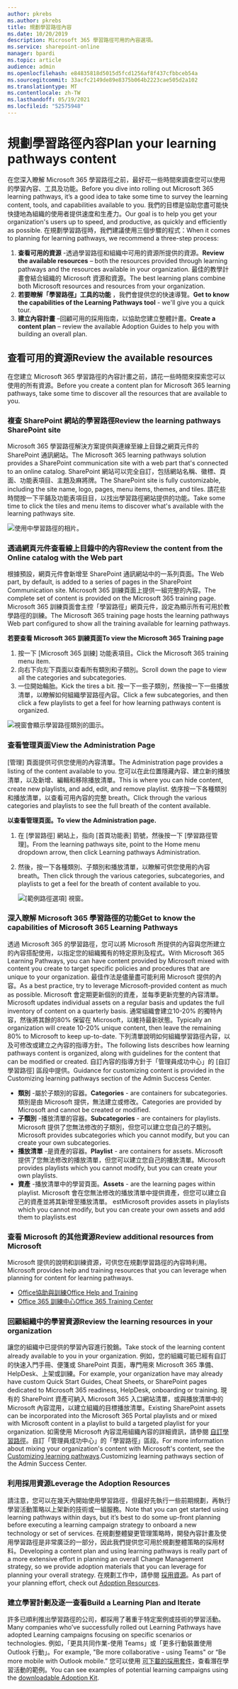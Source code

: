 ```yaml
---
author: pkrebs
ms.author: pkrebs
title: 規劃學習路徑內容
ms.date: 10/20/2019
description: Microsoft 365 學習路徑可用的內容選項。
ms.service: sharepoint-online
manager: bpardi
ms.topic: article
audience: admin
ms.openlocfilehash: e84835818d5015d5fcd1256af8f437cfbbceb54a
ms.sourcegitcommit: 33acfc2149de89e8375b064b2223cae505d2a102
ms.translationtype: MT
ms.contentlocale: zh-TW
ms.lasthandoff: 05/19/2021
ms.locfileid: "52575948"
---
```

# <a name="plan-your-learning-pathways-content"></a><span data-ttu-id="7834f-103">規劃學習路徑內容</span><span class="sxs-lookup"><span data-stu-id="7834f-103">Plan your learning pathways content</span></span>
<span data-ttu-id="7834f-104">在您深入瞭解 Microsoft 365 學習路徑之前，最好花一些時間來調查您可以使用的學習內容、工具及功能。</span><span class="sxs-lookup"><span data-stu-id="7834f-104">Before you dive into rolling out Microsoft 365 learning pathways, it’s a good idea to take some time to survey the learning content, tools, and capabilities available to you.</span></span> <span data-ttu-id="7834f-105">我們的目標是協助您盡可能快快捷地為組織的使用者提供速度和生產力。</span><span class="sxs-lookup"><span data-stu-id="7834f-105">Our goal is to help you get your organization's users up to speed, and productive, as quickly and efficiently as possible.</span></span> <span data-ttu-id="7834f-106">在規劃學習路徑時，我們建議使用三個步驟的程式：</span><span class="sxs-lookup"><span data-stu-id="7834f-106">When it comes to planning for learning pathways, we recommend a three-step process:</span></span>

1. <span data-ttu-id="7834f-107">**查看可用的資源** -透過學習路徑和組織中可用的資源所提供的資源。</span><span class="sxs-lookup"><span data-stu-id="7834f-107">**Review the available resources** – both the resources provided through learning pathways and the resources available in your organization.</span></span> <span data-ttu-id="7834f-108">最佳的教學計畫會結合組織的 Microsoft 資源和資源。</span><span class="sxs-lookup"><span data-stu-id="7834f-108">The best learning plans combine both Microsoft resources and resources from your organization.</span></span>
2. <span data-ttu-id="7834f-109">**若要瞭解「學習路徑」工具的功能** ，我們會提供您的快速導覽。</span><span class="sxs-lookup"><span data-stu-id="7834f-109">**Get to know the capabilities of the Learning Pathways tool** - we'll give you a quick tour.</span></span> 
3. <span data-ttu-id="7834f-110">**建立內容計畫** –回顧可用的採用指南，以協助您建立整體計畫。</span><span class="sxs-lookup"><span data-stu-id="7834f-110">**Create a content plan** – review the available Adoption Guides to help you with building an overall plan.</span></span>

## <a name="review-the-available-resources"></a><span data-ttu-id="7834f-111">查看可用的資源</span><span class="sxs-lookup"><span data-stu-id="7834f-111">Review the available resources</span></span>
<span data-ttu-id="7834f-112">在您建立 Microsoft 365 學習路徑的內容計畫之前，請花一些時間來探索您可以使用的所有資源。</span><span class="sxs-lookup"><span data-stu-id="7834f-112">Before you create a content plan for Microsoft 365 learning pathways, take some time to discover all the resources that are available to you.</span></span>  

### <a name="review-the-learning-pathways-sharepoint-site"></a><span data-ttu-id="7834f-113">複查 SharePoint 網站的學習路徑</span><span class="sxs-lookup"><span data-stu-id="7834f-113">Review the learning pathways SharePoint site</span></span>
<span data-ttu-id="7834f-114">Microsoft 365 學習路徑解決方案提供與連線至線上目錄之網頁元件的 SharePoint 通訊網站。</span><span class="sxs-lookup"><span data-stu-id="7834f-114">The Microsoft 365 learning pathways solution provides a SharePoint communication site with a web part that's connected to an online catalog.</span></span> <span data-ttu-id="7834f-115">SharePoint 網站可以完全自訂，包括網站名稱、徽標、頁面、功能表項目、主題及麻將牌。</span><span class="sxs-lookup"><span data-stu-id="7834f-115">The SharePoint site is fully customizable, including the site name, logo, pages, menu items, themes, and tiles.</span></span> <span data-ttu-id="7834f-116">請花些時間按一下平鋪及功能表項目目，以找出學習路徑網站提供的功能。</span><span class="sxs-lookup"><span data-stu-id="7834f-116">Take some time to click the tiles and menu items to discover what's available with the learning pathways site.</span></span>

![使用中學習路徑的相片。](media/cg-introducing.png)

### <a name="review-the-content-from-the-online-catalog-with-the-web-part"></a><span data-ttu-id="7834f-118">透過網頁元件查看線上目錄中的內容</span><span class="sxs-lookup"><span data-stu-id="7834f-118">Review the content from the Online catalog with the Web part</span></span>
<span data-ttu-id="7834f-119">根據預設，網頁元件會新增至 SharePoint 通訊網站中的一系列頁面。</span><span class="sxs-lookup"><span data-stu-id="7834f-119">The Web part, by default, is added to a series of pages in the SharePoint Communication site.</span></span> <span data-ttu-id="7834f-120">Microsoft 365 訓練頁面上提供一組完整的內容。</span><span class="sxs-lookup"><span data-stu-id="7834f-120">The complete set of content is provided on the Microsoft 365 training page.</span></span> <span data-ttu-id="7834f-121">Microsoft 365 訓練頁面會主控「學習路徑」網頁元件，設定為顯示所有可用於教學路徑的訓練。</span><span class="sxs-lookup"><span data-stu-id="7834f-121">The Microsoft 365 training page hosts the learning pathways Web part configured to show all the training available for learning pathways.</span></span> 

<span data-ttu-id="7834f-122">**若要查看 Microsoft 365 訓練頁面**</span><span class="sxs-lookup"><span data-stu-id="7834f-122">**To view the Microsoft 365 Training page**</span></span>
1. <span data-ttu-id="7834f-123">按一下 [Microsoft 365 訓練] 功能表項目。</span><span class="sxs-lookup"><span data-stu-id="7834f-123">Click the Microsoft 365 training menu item.</span></span> 
1. <span data-ttu-id="7834f-124">向右下向左下頁面以查看所有類別和子類別。</span><span class="sxs-lookup"><span data-stu-id="7834f-124">Scroll down the page to view all the categories and subcategories.</span></span>
2. <span data-ttu-id="7834f-125">一位開始輪胎。</span><span class="sxs-lookup"><span data-stu-id="7834f-125">Kick the tires a bit.</span></span> <span data-ttu-id="7834f-126">按一下一些子類別，然後按一下一些播放清單，以瞭解如何組織學習路徑內容。</span><span class="sxs-lookup"><span data-stu-id="7834f-126">Click a few subcategories, and then click a few playlists to get a feel for how learning pathways content is organized.</span></span> 

![視窗會顯示學習路徑類別的圖示。](media/cg-adminsuccesscenterplan_01.png)

### <a name="view-the-administration-page"></a><span data-ttu-id="7834f-128">查看管理頁面</span><span class="sxs-lookup"><span data-stu-id="7834f-128">View the Administration Page</span></span>
<span data-ttu-id="7834f-129">[管理] 頁面提供可供您使用的內容清單。</span><span class="sxs-lookup"><span data-stu-id="7834f-129">The Administration page provides a listing of the content available to you.</span></span> <span data-ttu-id="7834f-130">您可以在此位置隱藏內容、建立新的播放清單，以及新增、編輯和移除播放清單。</span><span class="sxs-lookup"><span data-stu-id="7834f-130">This is where you can hide content, create new playlists, and add, edit, and remove playlist.</span></span> <span data-ttu-id="7834f-131">依序按一下各種類別和播放清單，以查看可用內容的完整 breath。</span><span class="sxs-lookup"><span data-stu-id="7834f-131">Click through the various categories and playlists to see the full breath of the content available.</span></span> 

<span data-ttu-id="7834f-132">**以查看管理頁面。**</span><span class="sxs-lookup"><span data-stu-id="7834f-132">**To view the Administration page.**</span></span>
1. <span data-ttu-id="7834f-133">在 [學習路徑] 網站上，指向 [首頁功能表] 箭號，然後按一下 [學習路徑管理]。</span><span class="sxs-lookup"><span data-stu-id="7834f-133">From the learning pathways site, point to the Home menu dropdown arrow, then click Learning pathways Administration.</span></span>  
2. <span data-ttu-id="7834f-134">然後，按一下各種類別、子類別和播放清單，以瞭解可供您使用的內容 breath。</span><span class="sxs-lookup"><span data-stu-id="7834f-134">Then click through the various categories, subcategories, and playlists to get a feel for the breath of content available to you.</span></span> 

   ![[範例路徑選項] 視窗。](media/cg-adminsuccesscenterplan_02.png)

### <a name="get-to-know-the-capabilities-of-microsoft-365-learning-pathways"></a><span data-ttu-id="7834f-136">深入瞭解 Microsoft 365 學習路徑的功能</span><span class="sxs-lookup"><span data-stu-id="7834f-136">Get to know the capabilities of Microsoft 365 Learning Pathways</span></span>
<span data-ttu-id="7834f-137">透過 Microsoft 365 的學習路徑，您可以將 Microsoft 所提供的內容與您所建立的內容搭配使用，以指定您的組織獨有的特定原則及程式。</span><span class="sxs-lookup"><span data-stu-id="7834f-137">With Microsoft 365 Learning Pathways, you can have content provided by Microsoft mixed with content you create to target specific policies and procedures that are unique to your organization.</span></span> <span data-ttu-id="7834f-138">最佳作法是儘量盡可能利用 Microsoft 提供的內容。</span><span class="sxs-lookup"><span data-stu-id="7834f-138">As a best practice, try to leverage Microsoft-provided content as much as possible.</span></span> <span data-ttu-id="7834f-139">Microsoft 會定期更新個別的資產，並每季更新完整的內容清單。</span><span class="sxs-lookup"><span data-stu-id="7834f-139">Microsoft updates individual assets on a regular basis and updates the full inventory of content on a quarterly basis.</span></span> <span data-ttu-id="7834f-140">通常組織會建立10-20% 的獨特內容，然後將其餘的80% 保留在 Microsoft，以維持最新狀態。</span><span class="sxs-lookup"><span data-stu-id="7834f-140">Typically an organization will create 10-20% unique content, then leave the remaining 80% to Microsoft to keep up-to-date.</span></span> <span data-ttu-id="7834f-141">下列清單說明如何組織學習路徑內容，以及可修改或建立之內容的指導方針。</span><span class="sxs-lookup"><span data-stu-id="7834f-141">The following lists describes how learning pathways content is organized, along with guidelines for the content that can be modified or created.</span></span> <span data-ttu-id="7834f-142">自訂內容的指導方針于「管理員成功中心」的 [自訂學習路徑] 區段中提供。</span><span class="sxs-lookup"><span data-stu-id="7834f-142">Guidance for customizing content is provided in the Customizing learning pathways section of the Admin Success Center.</span></span>

- <span data-ttu-id="7834f-143">**類別** -屬於子類別的容器。</span><span class="sxs-lookup"><span data-stu-id="7834f-143">**Categories** - are containers for subcategories.</span></span> <span data-ttu-id="7834f-144">類別是由 Microsoft 提供，無法建立或修改。</span><span class="sxs-lookup"><span data-stu-id="7834f-144">Categories are provided by Microsoft and cannot be created or modified.</span></span>
- <span data-ttu-id="7834f-145">**子類別** -播放清單的容器。</span><span class="sxs-lookup"><span data-stu-id="7834f-145">**Subcategories** - are containers for playlists.</span></span> <span data-ttu-id="7834f-146">Microsoft 提供了您無法修改的子類別，但您可以建立您自己的子類別。</span><span class="sxs-lookup"><span data-stu-id="7834f-146">Microsoft provides subcategories which you cannot modify, but you can create your own subcategories.</span></span> 
- <span data-ttu-id="7834f-147">**播放清單** -是資產的容器。</span><span class="sxs-lookup"><span data-stu-id="7834f-147">**Playlist** - are containers for assets.</span></span> <span data-ttu-id="7834f-148">Microsoft 提供了您無法修改的播放清單，但您可以建立您自己的播放清單。</span><span class="sxs-lookup"><span data-stu-id="7834f-148">Microsoft provides playlists which you cannot modify, but you can create your own playlists.</span></span>  
- <span data-ttu-id="7834f-149">**資產** -播放清單中的學習頁面。</span><span class="sxs-lookup"><span data-stu-id="7834f-149">**Assets** - are the learning pages within playlist.</span></span> <span data-ttu-id="7834f-150">Microsoft 會在您無法修改的播放清單中提供資產，但您可以建立自己的資產並將其新增至播放清單。 est</span><span class="sxs-lookup"><span data-stu-id="7834f-150">Microsoft provides assets in playlists which you cannot modify, but you can create your own assets and add them to playlists.est</span></span>

### <a name="review-additional-resources-from-microsoft"></a><span data-ttu-id="7834f-151">查看 Microsoft 的其他資源</span><span class="sxs-lookup"><span data-stu-id="7834f-151">Review additional resources from Microsoft</span></span>
<span data-ttu-id="7834f-152">Microsoft 提供的說明和訓練資源，可供您在規劃學習路徑的內容時利用。</span><span class="sxs-lookup"><span data-stu-id="7834f-152">Microsoft provides help and training resources that you can leverage when planning for content for learning pathways.</span></span>  

-  [<span data-ttu-id="7834f-153">Office協助與訓練</span><span class="sxs-lookup"><span data-stu-id="7834f-153">Office Help and Training</span></span>](https://support.office.com)
-  [<span data-ttu-id="7834f-154">Office 365 訓練中心</span><span class="sxs-lookup"><span data-stu-id="7834f-154">Office 365 Training Center</span></span>](https://support.office.com/office-training-center)

### <a name="review-the-learning-resources-in-your-organization"></a><span data-ttu-id="7834f-155">回顧組織中的學習資源</span><span class="sxs-lookup"><span data-stu-id="7834f-155">Review the learning resources in your organization</span></span>
<span data-ttu-id="7834f-156">讓您的組織中已提供的學習內容進行脫銷。</span><span class="sxs-lookup"><span data-stu-id="7834f-156">Take stock of the learning content already available to you in your organization.</span></span>
<span data-ttu-id="7834f-157">例如，您的組織可能已經有自訂的快速入門手冊、便箋或 SharePoint 頁面，專門用來 Microsoft 365 準備、HelpDesk、上架或訓練。</span><span class="sxs-lookup"><span data-stu-id="7834f-157">For example, your organization have may already have custom Quick Start Guides, Cheat Sheets, or SharePoint pages dedicated to Microsoft 365 readiness, HelpDesk, onboarding or training.</span></span> <span data-ttu-id="7834f-158">現有的 SharePoint 資產可納入 Microsoft 365 入口網站清單，或與播放清單中的 Microsoft 內容混用，以建立組織的目標播放清單。</span><span class="sxs-lookup"><span data-stu-id="7834f-158">Existing SharePoint assets can be incorporated into the Microsoft 365 Portal playlists and or mixed with Microsoft content in a playlist to build a targeted playlist for your organization.</span></span> <span data-ttu-id="7834f-159">如需使用 Microsoft 內容混用組織內容的詳細資訊，請參閱 [自訂學習路徑](custom_overview.md)。自訂「管理員成功中心」的「學習路徑」區段。</span><span class="sxs-lookup"><span data-stu-id="7834f-159">For more information about mixing your organization's content with Microsoft's content, see the [Customizing learning pathways](custom_overview.md).Customizing learning pathways section of the Admin Success Center.</span></span>

### <a name="leverage-the-adoption-resources"></a><span data-ttu-id="7834f-160">利用採用資源</span><span class="sxs-lookup"><span data-stu-id="7834f-160">Leverage the Adoption Resources</span></span>
<span data-ttu-id="7834f-161">請注意，您可以在幾天內開始使用學習路徑，但最好先執行一些前期規劃，再執行學習活動策略以上架新的技術或一組服務。</span><span class="sxs-lookup"><span data-stu-id="7834f-161">Note that you can get started using learning pathways within days, but it’s best to do some up-front planning before executing a learning campaign strategy to onboard a new technology or set of services.</span></span> <span data-ttu-id="7834f-162">在規劃整體變更管理策略時，開發內容計畫及使用學習路徑是非常廣泛的一部分，因此我們提供您可用於規劃整體策略的採用材料。</span><span class="sxs-lookup"><span data-stu-id="7834f-162">Developing a content plan and using learning pathways is really part of a more extensive effort in planning an overall Change Management strategy, so we provide adoption materials that you can leverage for planning your overall strategy.</span></span> <span data-ttu-id="7834f-163">在規劃工作中，請參閱 [採用資源](https://resources.techcommunity.microsoft.com/adoption/)。</span><span class="sxs-lookup"><span data-stu-id="7834f-163">As part of your planning effort, check out [Adoption Resources](https://resources.techcommunity.microsoft.com/adoption/).</span></span>

### <a name="build-a-learning-plan-and-iterate"></a><span data-ttu-id="7834f-164">建立學習計劃及逐一查看</span><span class="sxs-lookup"><span data-stu-id="7834f-164">Build a Learning Plan and Iterate</span></span> 
<span data-ttu-id="7834f-165">許多已順利推出學習路徑的公司，都採用了著重于特定案例或技術的學習活動。</span><span class="sxs-lookup"><span data-stu-id="7834f-165">Many companies who’ve successfully rolled out Learning Pathways have adopted Learning campaigns focusing on specific scenarios or technologies.</span></span> <span data-ttu-id="7834f-166">例如，「更具共同作業-使用 Teams」或「更多行動裝置使用 Outlook 行動」。</span><span class="sxs-lookup"><span data-stu-id="7834f-166">For example, "Be more collaborative - using Teams" or “Be more mobile with Outlook mobile.”</span></span> <span data-ttu-id="7834f-167">您可以使用 [可下載的採用套件](https://teamworktools.azurewebsites.net/m365lp/m365lpadoptionkit.zip)，查看潛在學習活動的範例。</span><span class="sxs-lookup"><span data-stu-id="7834f-167">You can see examples of potential learning campaigns using the [downloadable Adoption Kit](https://teamworktools.azurewebsites.net/m365lp/m365lpadoptionkit.zip).</span></span>


 
